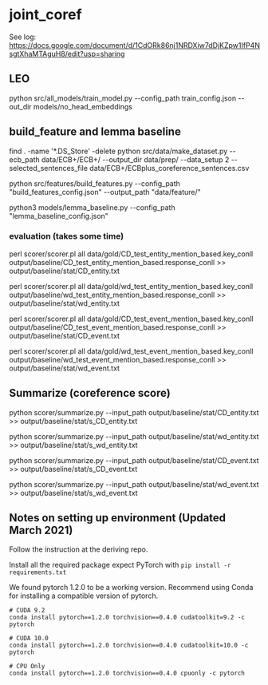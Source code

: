 # joint_coref
See log: https://docs.google.com/document/d/1CdORk86nj1NRDXiw7dDjKZpw1IfP4NsgtXhaMTAguH8/edit?usp=sharing


## LEO
python src/all_models/train_model.py --config_path train_config.json --out_dir models/no_head_embeddings

## build_feature and lemma baseline
find . -name '*.DS_Store' -delete
python src/data/make_dataset.py --ecb_path data/ECB+/ECB+/ --output_dir data/prep/ --data_setup 2 --selected_sentences_file data/ECB+/ECBplus_coreference_sentences.csv

python src/features/build_features.py --config_path "build_features_config.json" --output_path "data/feature/"

python3 models/lemma_baseline.py --config_path "lemma_baseline_config.json"


### evaluation (takes some time)

perl scorer/scorer.pl all data/gold/CD_test_entity_mention_based.key_conll  output/baseline/CD_test_entity_mention_based.response_conll >> output/baseline/stat/CD_entity.txt 


perl scorer/scorer.pl all data/gold/wd_test_entity_mention_based.key_conll  output/baseline/wd_test_entity_mention_based.response_conll >> output/baseline/stat/wd_entity.txt 

perl scorer/scorer.pl all data/gold/CD_test_event_mention_based.key_conll  output/baseline/CD_test_event_mention_based.response_conll >> output/baseline/stat/CD_event.txt 

perl scorer/scorer.pl all data/gold/wd_test_event_mention_based.key_conll  output/baseline/wd_test_event_mention_based.response_conll >> output/baseline/stat/wd_event.txt 


## Summarize (coreference score)


python scorer/summarize.py --input_path output/baseline/stat/CD_entity.txt >> output/baseline/stat/s_CD_entity.txt

python scorer/summarize.py --input_path output/baseline/stat/wd_entity.txt >> output/baseline/stat/s_wd_entity.txt

python scorer/summarize.py --input_path output/baseline/stat/CD_event.txt >> output/baseline/stat/s_CD_event.txt

python scorer/summarize.py --input_path output/baseline/stat/wd_event.txt >> output/baseline/stat/s_wd_event.txt


## Notes on setting up environment (Updated March 2021)

Follow the instruction at the deriving repo.

Install all the required package expect PyTorch with
`pip install -r requirements.txt`

We found pytorch 1.2.0 to be a working version. Recommend using Conda for installing a compatible version of pytorch.
```
# CUDA 9.2
conda install pytorch==1.2.0 torchvision==0.4.0 cudatoolkit=9.2 -c pytorch

# CUDA 10.0
conda install pytorch==1.2.0 torchvision==0.4.0 cudatoolkit=10.0 -c pytorch

# CPU Only
conda install pytorch==1.2.0 torchvision==0.4.0 cpuonly -c pytorch
```